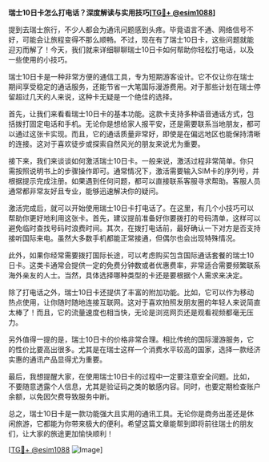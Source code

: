 **瑞士10日卡怎么打电话？深度解读与实用技巧[[TG💪+ @esim1088](https://t.me/s/esim1088)]**

提到去瑞士旅行，不少人都会为通讯问题感到头疼。毕竟语言不通、网络信号不好，可能会让旅程变得不那么顺畅。不过，现在有了瑞士10日卡，这些问题就能迎刃而解了！今天，我们就来详细聊聊瑞士10日卡如何帮助你轻松打电话，以及一些使用的小技巧。

瑞士10日卡是一种非常方便的通信工具，专为短期游客设计。它不仅让你在瑞士期间享受稳定的通话服务，还能节省一大笔国际漫游费用。对于那些计划在瑞士停留超过几天的人来说，这种卡无疑是一个绝佳的选择。

首先，让我们来看看瑞士10日卡的基本功能。这款卡支持多种语音通话方式，包括拨打固定电话和手机。无论你是想给家人报平安，还是需要联系当地朋友，都可以通过这张卡实现。而且，它的通话质量非常好，即使是在偏远地区也能保持清晰的连接。这对于喜欢徒步或探索自然风光的朋友来说尤为重要。

接下来，我们来谈谈如何激活瑞士10日卡。一般来说，激活过程非常简单。你只需按照说明书上的步骤操作即可。通常情况下，激活需要输入SIM卡的序列号，并根据提示完成注册。如果遇到任何问题，都可以直接联系客服寻求帮助。客服人员通常都非常友好且专业，能够迅速解决你的疑问。

激活完成后，就可以开始使用瑞士10日卡打电话了。在这里，有几个小技巧可以帮助你更好地利用这张卡。首先，建议提前准备好你要拨打的号码清单，这样可以避免临时查找号码时浪费时间。其次，在拨打电话前，最好确认一下对方是否支持接听国际来电。虽然大多数手机都能正常接通，但偶尔也会出现特殊情况。

此外，如果你经常需要拨打国际长途，可以考虑购买包含国际通话套餐的瑞士10日卡。这类卡通常会提供一定的免费分钟数或者优惠费率，非常适合需要频繁联系海外亲友的人士。当然，具体选择哪种类型的卡还是要根据个人需求来决定。

除了打电话之外，瑞士10日卡还提供了丰富的附加功能。比如，它可以作为移动热点使用，让你随时随地连接互联网。这对于喜欢拍照发朋友圈的年轻人来说简直太棒了！而且，它的流量速度也相当快，无论是浏览网页还是观看视频都毫无压力。

另外值得一提的是，瑞士10日卡的价格非常合理。相比传统的国际漫游服务，它的性价比要高出很多。尤其是在瑞士这样一个消费水平较高的国家，选择一款经济实惠的通讯产品显得尤为重要。

最后，我想提醒大家，在使用瑞士10日卡的过程中一定要注意安全问题。比如，不要随意透露个人信息，尤其是验证码之类的敏感内容。同时，也要定期检查账户余额，以免因欠费导致服务中断。

总之，瑞士10日卡是一款功能强大且实用的通讯工具。无论你是商务出差还是休闲旅游，它都能为你带来极大的便利。希望这篇文章能帮到即将前往瑞士的朋友们，让大家的旅途更加愉快顺利！

[[TG💪+ @esim1088](https://t.me/s/esim1088) ![Image](https://i.postimg.cc/4NQfJmqS/Snipaste-2025-05-13-00-14-12.png)]